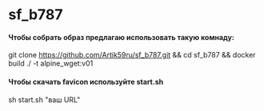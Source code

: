 sf_b787
=======

#### Чтобы собрать образ предлагаю использовать такую комнаду: 
git clone https://github.com/Artik59ru/sf_b787.git && cd sf_b787 && docker build ./ -t alpine_wget:v01

#### Чтобы скачать favicon используйте start.sh
sh start.sh "ваш URL"
